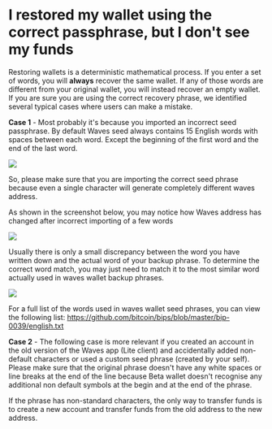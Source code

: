# I restored my wallet using the correct passphrase, but I don't see my funds

Restoring wallets is a deterministic mathematical process. If you enter a set of words, you will **always** recover the same wallet. If any of those words are different from your original wallet, you will instead recover an empty wallet. If you are sure you are using the correct recovery phrase, we identified several typical cases where users can make a mistake.

**Case 1** - Most probably it's because you imported an incorrect seed passphrase. By default Waves seed always contains 15 English words with spaces between each word. Except the beginning of the first word and the end of the last word.

![](/_assets/one_seed_01.png)

So, please make sure that you are importing the correct seed phrase because even a single character will generate completely different waves address.

As shown in the screenshot below, you may notice how Waves address has changed after incorrect importing of a few words

![](/_assets/one_seed_02.png)

Usually there is only a small discrepancy between the word you have written down and the actual word of your backup phrase. To determine the correct word match, you may just need to match it to the most similar word actually used in waves wallet backup phrases.

![](/_assets/one_seed_03.png)

For a full list of the words used in waves wallet seed phrases, you can view the following list: https://github.com/bitcoin/bips/blob/master/bip-0039/english.txt

**Case 2** - The following case is more relevant if you created an account in the old version of the Waves app (Lite client) and accidentally added non-default characters or used a custom seed phrase (created by your self). Please make sure that the original phrase doesn't have any white spaces or line breaks at the end of the line because Beta wallet doesn't recognise any additional non default symbols at the begin and at the end of the phrase.

If the phrase has non-standard characters, the only way to transfer funds is to create a new account and transfer funds from the old address to the new address.
